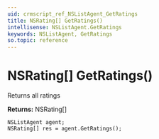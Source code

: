 ```yaml
---
uid: crmscript_ref_NSListAgent_GetRatings
title: NSRating[] GetRatings()
intellisense: NSListAgent.GetRatings
keywords: NSListAgent, GetRatings
so.topic: reference
---
```


# NSRating[] GetRatings()

Returns all ratings

**Returns:** NSRating[]

```crmscript
NSListAgent agent;
NSRating[] res = agent.GetRatings();
```

